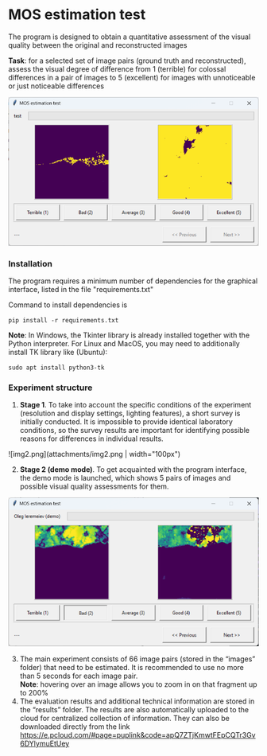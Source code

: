 # MOS estimation test

The program is designed to obtain a quantitative assessment of the visual quality between the original and reconstructed images

**Task**: for a selected set of image pairs (ground truth and reconstructed), assess the visual degree of difference 
from 1 (terrible) for colossal differences in a pair of images to 5 (excellent) for images with unnoticeable or just noticeable differences

![img.png](attachments/img.png)

### Installation

The program requires a minimum number of dependencies for the graphical interface, listed in the file "requirements.txt"

Command to install dependencies is
```shell
pip install -r requirements.txt
```

**Note**: In Windows, the Tkinter library is already installed together with the Python interpreter. For Linux and MacOS, 
you may need to additionally install TK library like (Ubuntu):

```shell
sudo apt install python3-tk
```

### Experiment structure

1. **Stage 1**. To take into account the specific conditions of the experiment (resolution and display settings, 
lighting features), a short survey is initially conducted. It is impossible to provide identical laboratory conditions, 
so the survey results are important for identifying possible reasons for differences in individual results.

![img2.png](attachments/img2.png | width="100px")

2. **Stage 2 (demo mode)**. To get acquainted with the program interface, the demo mode is launched, which shows 5 pairs of images 
and possible visual quality assessments for them.

![img3.png](attachments/img3.png)

3. The main experiment consists of 66 image pairs (stored in the “images” folder) that need to be estimated. It is 
recommended to use no more than 5 seconds for each image pair. \
**Note**: hovering over an image allows you to zoom in on that fragment up to 200%
4. The evaluation results and additional technical information are stored in the “results” folder. The results are also automatically uploaded to the cloud for centralized collection of information. They can also be downloaded directly from the link https://e.pcloud.com/#page=puplink&code=apQ7ZTjKmwtFEpCQTr3Gv6DYlymuEtUey

